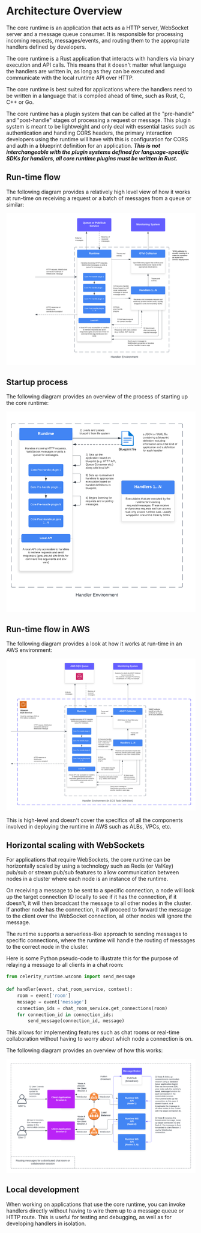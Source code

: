 # Architecture Overview

The core runtime is an application that acts as a HTTP server, WebSocket server and a message queue consumer. It is responsible for processing incoming requests, messages/events, and routing them to the appropriate handlers defined by developers.

The core runtime is a Rust application that interacts with handlers via binary execution and API calls. This means that it doesn't matter what language the handlers are written in, as long as they can be executed and communicate with the local runtime API over HTTP.

The core runtime is best suited for applications where the handlers need to be written in a language that is compiled ahead of time, such as Rust, C, C++ or Go.

The core runtime has a plugin system that can be called at the "pre-handle" and "post-handle" stages of processing a request or message. This plugin system is meant to be lightweight and only deal with essential tasks such as authentication and handling CORS headers, the primary interaction developers using the runtime will have with this is configuration for CORS and auth in a blueprint definition for an application.
**_This is not interchangeable with the plugin systems defined for language-specific SDKs for handlers, all core runtime plugins must be written in Rust._**


## Run-time flow

The following diagram provides a relatively high level view of how it works at run-time on receiving a request or a batch of messages from a queue or similar:

![Celerity Runtime Core](./resources/celerity-runtime-core.png)

## Startup process

The following diagram provides an overview of the process of starting up the core runtime:

![Celerity Runtime Core Startup](./resources/celerity-runtime-core-startup.png)

## Run-time flow in AWS

The following diagram provides a look at how it works at run-time in an AWS environment:

![Celerity Runtime Core AWS](./resources/celerity-runtime-core-aws.png)

This is high-level and doesn't cover the specifics of all the components involved in deploying the runtime in AWS such as ALBs, VPCs, etc.

## Horizontal scaling with WebSockets

For applications that require WebSockets, the core runtime can be horizontally scaled by using a technology such as Redis (or ValKey) pub/sub or stream pub/sub features to allow communication between nodes in a cluster where each node is an instance of the runtime.

On receiving a message to be sent to a specific connection, a node will look up the target connection ID locally to see if it has the connection, if it doesn't, it will then broadcast the message to all other nodes in the cluster. If another node has the connection, it will proceed to forward the message to the client over the WebSocket connection, all other nodes will ignore the message.

The runtime supports a serverless-like approach to sending messages to specific connections, where the runtime will handle the routing of messages to the correct node in the cluster.

Here is some Python pseudo-code to illustrate this for the purpose of relaying a message to all clients in a chat room:

```python
from celerity_runtime.wsconn import send_message

def handler(event, chat_room_service, context):
    room = event['room']
    message = event['message']
    connection_ids = chat_room_service.get_connections(room)
    for connection_id in connection_ids:
        send_message(connection_id, message)
```

This allows for implementing features such as chat rooms or real-time collaboration without having to worry about which node a connection is on.

The following diagram provides an overview of how this works:

![Celerity Runtime WebSockets](./resources/celerity-runtime-websockets.png)

## Local development

When working on applications that use the core runtime, you can invoke handlers directly without having to wire them up to a message queue or HTTP route. This is useful for testing and debugging, as well as for developing handlers in isolation.